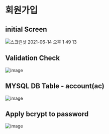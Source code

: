 # 회원가입

## initial Screen

![스크린샷 2021-06-14 오후 1 49 13](https://user-images.githubusercontent.com/38034518/121840503-60636280-cd17-11eb-81f7-7ce62d02a3a3.png)


## Validation Check

![image](https://user-images.githubusercontent.com/38034518/121841314-02377f00-cd19-11eb-8881-e7c3d9c8557f.png)


## MYSQL DB Table - account(ac) 
![image](https://user-images.githubusercontent.com/38034518/123511327-96abc500-d6bb-11eb-86ba-3d7b2c2ed508.png)


## Apply bcrypt to password 

![image](https://user-images.githubusercontent.com/38034518/121841678-c650e980-cd19-11eb-89b2-f24df22a53eb.png)

